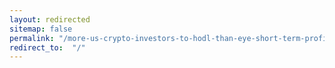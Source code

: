 ```yaml
---
layout: redirected
sitemap: false
permalink: "/more-us-crypto-investors-to-hodl-than-eye-short-term-profit/"
redirect_to:  "/"
---
```


